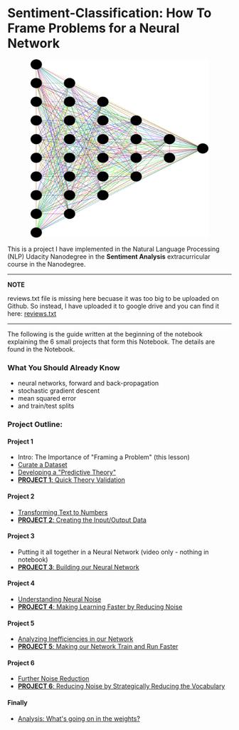 # Sentiment-Classification: How To Frame Problems for a Neural Network

<p align="center">
<img src="Neural_Network.png" width="400" height="400" />
 </p>

This is a project I have implemented in the Natural Language Processing (NLP) Udacity Nanodegree in the **Sentiment Analysis** extracurricular course in the Nanodegree.

---
**NOTE**

reviews.txt file is missing here becuase it was too big to be uploaded on Github. So instead, I have uploaded it to google drive and you can find it here: [reviews.txt](https://drive.google.com/file/d/1Niqlij37z0mixAXzJuv6lSxprXHf2dsb/view?usp=sharing)

---

The following is the guide written at the beginning of the notebook explaining the 6 small projects that form this Notebook. The details
are found in the Notebook.

### What You Should Already Know

- neural networks, forward and back-propagation
- stochastic gradient descent
- mean squared error
- and train/test splits


### Project Outline:

#### Project 1
- Intro: The Importance of "Framing a Problem" (this lesson)
- [Curate a Dataset](#lesson_1)
- [Developing a "Predictive Theory"](#lesson_2)
- [**PROJECT 1**: Quick Theory Validation](#project_1)

#### Project 2
- [Transforming Text to Numbers](#lesson_3)
- [**PROJECT 2**: Creating the Input/Output Data](#project_2)

#### Project 3
- Putting it all together in a Neural Network (video only - nothing in notebook)
- [**PROJECT 3**: Building our Neural Network](#project_3)

#### Project 4
- [Understanding Neural Noise](#lesson_4)
- [**PROJECT 4**: Making Learning Faster by Reducing Noise](#project_4)

#### Project 5
- [Analyzing Inefficiencies in our Network](#lesson_5)
- [**PROJECT 5**: Making our Network Train and Run Faster](#project_5)

#### Project 6
- [Further Noise Reduction](#lesson_6)
- [**PROJECT 6**: Reducing Noise by Strategically Reducing the Vocabulary](#project_6)

#### Finally
- [Analysis: What's going on in the weights?](#lesson_7)
